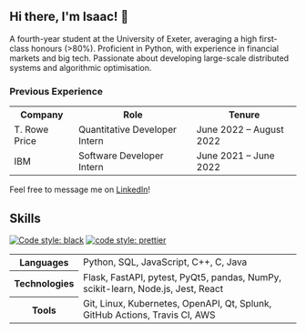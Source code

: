 ## Hi there, I'm Isaac! 👋

A fourth-year student at the University of Exeter, averaging a high first-class
honours (>80%). Proficient in Python, with experience in financial markets and
big tech. Passionate about developing large-scale distributed systems and
algorithmic optimisation.

### Previous Experience

<table>
  <tr>
    <th>Company</th>
    <th>Role</th>
    <th>Tenure</th>
  <tr>
    <td>T. Rowe Price</td>
    <td>Quantitative Developer Intern</td>
    <td>June 2022 – August 2022</td>
  </tr>
  <tr>
    <td>IBM</td>
    <td>Software Developer Intern</td>
    <td>June 2021 – June 2022</td>
  </tr>
</table>

Feel free to message me on [LinkedIn](https://www.linkedin.com/in/isaaccheng9)!

## Skills

[![Code style: black](https://img.shields.io/badge/code%20style-black-000000.svg)](https://github.com/psf/black)
[![code style: prettier](https://img.shields.io/badge/code_style-prettier-ff69b4.svg)](https://github.com/prettier/prettier)

<table>
  <tr>
    <th>Languages</th>
    </p>
    <td>Python, SQL, JavaScript, C++, C, Java</td>
  </tr>
  <tr>
    <th>Technologies</th>
    <td>Flask, FastAPI, pytest, PyQt5, pandas, NumPy, scikit-learn, Node.js,
    Jest, React
  </td>
  <tr>
    <th>Tools</th>
    <td>Git, Linux, Kubernetes, OpenAPI, Qt, Splunk, GitHub Actions, Travis CI,
    AWS
  </td>
  </tr>
</table>
